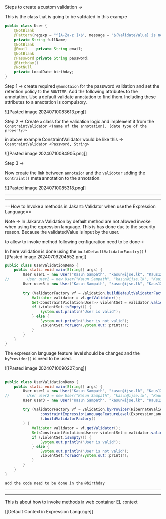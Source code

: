 Steps to create a custom validation ->

This is the class that is going to be validated in this example

```Java
public class User {  
    @NotBlank  
    @Pattern(regexp = "^[A-Za-z ]+$", message = "${ValidateValue} is not a valid name")  
    private String fullName;  
    @NotBlank  
    @Email    private String email;  
    @NotBlank  
    @Password private String password;  
    @Birthday()  
    @NotNull  
    private LocalDate birthday;  
}
```

Step 1 ->
create required `@annotaion` for the password validation and set the  retention policy to the `RUNTIME`. Add the following attributes to the annotation. Use a default validate annotation to find them. Including these attributes to a annotation is compulsory.

![[Pasted image 20240710083613.png]]

Step 2 ->
Create a class for the validation logic and implement it from the  `ConstraintValidator <(name of the annotation), (date type of the property)>` 

in above example ConstraintValidator would be like this ->
`CosntraintValidator <Password, String>`

![[Pasted image 20240710084905.png]]

Step 3 ->

Now create the link between `annotaion` and the `validotor` adding the `Contraint()` meta annotation to the annotation.

![[Pasted image 20240710085318.png]]

<hr>
<hr>

==How to Invoke a methods in Jakarta Validator when use the Expression Language==

Note -> In Jakarata Validation by default method are not allowed invoke when using the expression language. This is has done due to the security reason. Because the validatedValue is input by the user. 

to allow to invoke method following configuration need to be done-> 

In here validation is done using the `buildDefaultValidatorFacotry()`
![[Pasted image 20240709204552.png]]


```Java
public class UserValidationDemo {  
    public static void main(String[] args) {  
        User user1 = new User("Kasun Sampath", "kasun@ijse.lk", "Kaus12", LocalDate.now());  
//        User user2 = new User("Kasun Sampath", "kasun@ijse.lk", "Kaus12", );  
        User user3 = new User("Kasun Sampath", "kasun@ijse.lk", "Kaus12", LocalDate.of(1995, 2, 10));  
  
        try (ValidatorFactory vf = Validation.buildDefaultValidatorFactory()) {  
            Validator validator = vf.getValidator();  
            Set<ConstraintViolation<User>> violentSet = validator.validate(user1);  
            if (violentSet.isEmpty()) {  
                System.out.println("User is valid");  
            } else {  
                System.out.println("User is not valid");  
                violentSet.forEach(System.out::println);  
            }  
        }  
    }  
}
```

The expression language feature level should be changed and the `byProvider()` is need to be used.

![[Pasted image 20240710090227.png]]

```Java
  
public class UserValidationDemo {  
    public static void main(String[] args) {  
        User user1 = new User("Kasun Sampath", "kasun@ijse.lk", "Kaus12", LocalDate.now());  
//        User user2 = new User("Kasun Sampath", "kasun@ijse.lk", "Kaus12", );  
        User user3 = new User("Kasun Sampath", "kasun@ijse.lk", "Kaus12", LocalDate.of(1995, 2, 10));  
  
        try (ValidatorFactory vf = Validation.byProvider(HibernateValidator.class).configure().  
                constraintExpressionLanguageFeatureLevel(ExpressionLanguageFeatureLevel.BEAN_METHODS  
                ).buildValidatorFactory()  
        ) {  
            Validator validator = vf.getValidator();  
            Set<ConstraintViolation<User>> violentSet = validator.validate(user1);  
            if (violentSet.isEmpty()) {  
                System.out.println("User is valid");  
            } else {  
                System.out.println("User is not valid");  
                violentSet.forEach(System.out::println);  
            }  
        }  
    }  
}

```

`add the code need to be done in the @birthday`

<hr>
<hr>

This is about how to invoke methods in web container EL context

[[Default  Context in Expression Language]]
